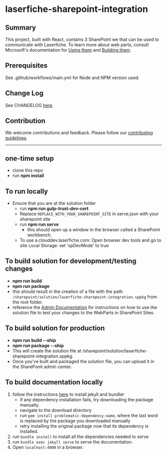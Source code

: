 # laserfiche-sharepoint-integration

## Summary

This project, built with React, contains 3 SharePoint we that can be used to communicate with Laserfiche. To learn more about web parts, consult Microsoft's documentation for [Using them](https://support.microsoft.com/en-us/office/using-web-parts-on-sharepoint-pages-336e8e92-3e2d-4298-ae01-d404bbe751e0) and [Building them](https://learn.microsoft.com/en-us/sharepoint/dev/spfx/web-parts/get-started/build-a-hello-world-web-part).

## Prerequisites

See .github/workflows/main.yml for Node and NPM version used.

## Change Log

See CHANGELOG [here](./CHANGELOG.md).

## Contribution

We welcome contributions and feedback. Please follow our [contributing guidelines](./CONTRIBUTING.md).

---

## one-time setup
- clone this repo
- run **npm install**

## To run locally
- Ensure that you are at the solution folder
  - run **npm run gulp-trust-dev-cert**
  - Replace `REPLACE_WITH_YOUR_SHAREPOINT_SITE` in serve.json with your sharepoint site
  - run **npm run serve**
    - this should open up a window in the browser called a SharePoint workbench. 
  - To use a.clouddev.laserfiche.com: Open browser dev tools and go to site Local Storage: set 'spDevMode' to true

## To build solution for development/testing changes
- **npm run build**
- **npm run package**
- this should result in the creation of a file with the path `/sharepoint/solution/laserfiche-sharepoint-integration.sppkg` from the root folder.
- reference the [Admin Documentation](https://laserfiche.github.io/laserfiche-sharepoint-integration/) for instructions on how to use the solution file to test your changes to the WebParts in SharePoint Sites.

## To build solution for production
- **npm run build --ship**
- **npm run package --ship**
- This will create the solution file at /sharepoint/solution/laserfiche-sharepoint-integration.sppkg.
- Once you've built and packaged the solution file, you can upload it in the SharePonit admin center.

## To build documentation locally
1. follow the instructions [here](https://jekyllrb.com/docs/) to install jekyll and bundler
    - if any dependency installation fails, try downloading the package manually.
    - navigate to the download directory
    - run `gem install problematic-dependency-name`, where the last word is replaced by the package you downloaded manually
    - retry installing the original package now that its dependency is installed.
1. run `bundle install`  to install all the dependencies needed to serve
1. run `bundle exec jekyll serve` to serve the documentation.
1. Open `localhost:4000` in a browser.
